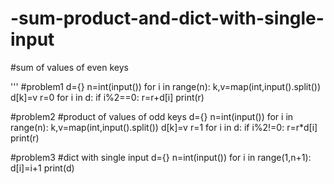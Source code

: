# -sum-product-and-dict-with-single-input
#sum of values of even keys

'''
#problem1
d={}
n=int(input())
for i in range(n):
  k,v=map(int,input().split())
  d[k]=v
r=0
for i in d:
  if i%2==0:
    r=r+d[i]
print(r)

#problem2
#product of values of odd keys
d={}
n=int(input())
for i in range(n):
  k,v=map(int,input().split())
  d[k]=v
r=1
for i in d:
  if i%2!=0:
    r=r*d[i]
print(r)

#problem3
#dict with single input
d={}
n=int(input())
for i in range(1,n+1):
  d[i]=i+1
print(d)

